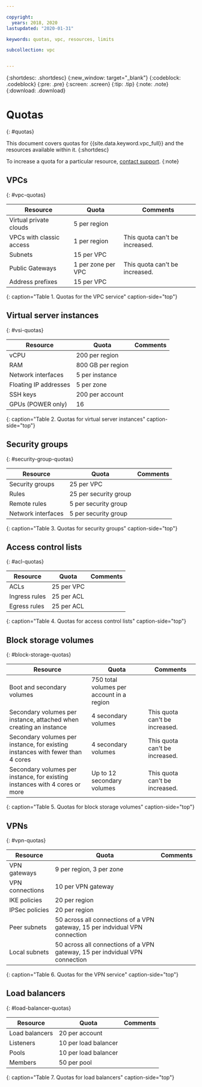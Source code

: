```yaml
---

copyright:
  years: 2018, 2020
lastupdated: "2020-01-31"

keywords: quotas, vpc, resources, limits

subcollection: vpc


---
```


{:shortdesc: .shortdesc}
{:new_window: target="_blank"}
{:codeblock: .codeblock}
{:pre: .pre}
{:screen: .screen}
{:tip: .tip}
{:note: .note}
{:download: .download}

# Quotas
{: #quotas}

This document covers quotas for {{site.data.keyword.vpc_full}} and the resources available within it. 
{:shortdesc}

To increase a quota for a particular resource, [contact support](/docs/get-support?topic=get-support-getting-customer-support). 
{:note}

## VPCs
{: #vpc-quotas}

|   Resource     | Quota | Comments |
| ------- | ------ | ------- |
| Virtual private clouds | 5 per region|    |
| VPCs with classic access | 1 per region| This quota can't be increased.  |
| Subnets | 15 per VPC |  |
| Public Gateways | 1 per zone per VPC | This quota can't be increased.  |
| Address prefixes | 15 per VPC |  |
{: caption="Table 1. Quotas for the VPC service" caption-side="top"}

## Virtual server instances
{: #vsi-quotas}

|   Resource     | Quota | Comments |
| ------- | ------ | ----- |
| vCPU |  200 per region  |   |
| RAM | 800 GB per region |   |
| Network interfaces | 5 per instance |   |
| Floating IP addresses | 5 per zone |   |
| SSH keys | 200 per account |   |
| GPUs (POWER only) | 16 |   |
{: caption="Table 2. Quotas for virtual server instances" caption-side="top"}


## Security groups
{: #security-group-quotas}

|Resource|Quota|  Comments |
|--------|-----| ----- |
|Security groups|25 per VPC|  |
|Rules|25 per security group|   |
|Remote rules|5 per security group|  |
|Network interfaces|5 per security group|    |
{: caption="Table 3. Quotas for security groups" caption-side="top"}

## Access control lists
{: #acl-quotas}

|Resource|Quota| Comments |
|--------|-----| ----- |
|ACLs| 25 per VPC |  |
|Ingress rules|25 per ACL |  |
|Egress rules |25 per ACL |  |
{: caption="Table 4. Quotas for access control lists" caption-side="top"}

## Block storage volumes
{: #block-storage-quotas}

|Resource|Quota| Comments |
|--------|-----| ----- |
| Boot and secondary volumes | 750 total volumes per account in a region |  |
| Secondary volumes per instance, attached when creating an instance |  4 secondary volumes |  This quota can't be increased. |
| Secondary volumes per instance, for existing instances with fewer than 4 cores | 4 secondary volumes | This quota can't be increased.  |
| Secondary volumes per instance, for existing instances with 4 cores or more | Up to 12 secondary volumes | This quota can't be increased.  |
{: caption="Table 5. Quotas for block storage volumes" caption-side="top"}

## VPNs
{: #vpn-quotas}

|Resource|Quota| Comments |
|--------|-----| ----- |
| VPN gateways| 9 per region, 3 per zone |  |
| VPN connections | 10 per VPN gateway |  |
| IKE policies | 20 per region |  |
| IPSec policies | 20 per region |  |
| Peer subnets | 50 across all connections of a VPN gateway, 15 per indvidual VPN connection |  |
| Local subnets | 50 across all connections of a VPN gateway, 15 per indvidual VPN connection |  |
{: caption="Table 6. Quotas for the VPN service" caption-side="top"}

## Load balancers
{: #load-balancer-quotas}


|Resource|Quota| Comments |
|--------|-----| ----- |
| Load balancers | 20 per account |  |
| Listeners | 10 per load balancer |  |
| Pools | 10 per load balancer |  |
| Members | 50 per pool | |
{: caption="Table 7. Quotas for load balancers" caption-side="top"}


